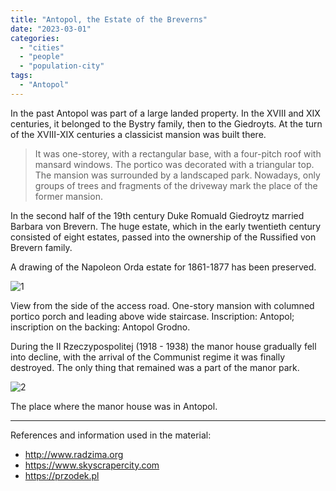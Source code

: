 ```yaml
---
title: "Antopol, the Estate of the Breverns"
date: "2023-03-01"
categories: 
  - "cities"
  - "people"
  - "population-city"
tags: 
  - "Antopol"
---
```


In the past Antopol was part of a large landed property. In the XVIII and XIX centuries, it belonged to the Bystry family, then to the Giedroyts. At the turn of the XVIII-XIX centuries a classicist mansion was built there.

> It was one-storey, with a rectangular base, with a four-pitch roof with mansard windows. The portico was decorated with a triangular top. The mansion was surrounded by a landscaped park. Nowadays, only groups of trees and fragments of the driveway mark the place of the former mansion.

In the second half of the 19th century Duke Romuald Giedroytz married Barbara von Brevern. The huge estate, which in the early twentieth century consisted of eight estates, passed into the ownership of the Russified von Brevern family.

A drawing of the Napoleon Orda estate for 1861-1877 has been preserved.

<img src="https://i.ibb.co/nwXv66P/1.webp" alt="1" border="0">

View from the side of the access road. One-story mansion with columned portico porch and leading above wide staircase. Inscription: Antopol; inscription on the backing: Antopol Grodno.

During the II Rzeczypospolitej (1918 - 1938) the manor house gradually fell into decline, with the arrival of the Communist regime it was finally destroyed. The only thing that remained was a part of the manor park.

<img src="https://i.ibb.co/12MTDj6/2.webp" alt="2" border="0">

The place where the manor house was in Antopol.

***

References and information used in the material:

- http://www.radzima.org
- https://www.skyscrapercity.com
- https://przodek.pl
